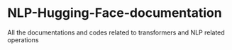 # NLP-Hugging-Face-documentation
All the documentations and codes related to transformers and NLP related operations 
